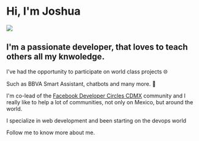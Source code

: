 
# Hi, I'm Joshua 


**![](https://github.com/JoshuaPCruz/JoshuaPCruz/blob/master/Encabezado_Github_Profile.gif)**

## I'm a passionate developer, that loves to teach others all my knwoledge.

I've had the opportunity to participate on world class projects :globe_with_meridians:

Such as BBVA Smart Assistant, chatbots and many more. :robot:

I'm co-lead of the [Facebook Developer Circles CDMX](https://www.facebook.com/groups/DevCCiudaddeMexico) community and I really like to help a lot of communities, not only on Mexico, but around the world. 

I specialize in web development and been starting on the devops world

Follow me to know more about me.
